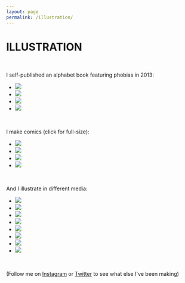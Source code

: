 ```yaml
---
layout: page
permalink: /illustration/
---
```


<h1 class="page-heading">ILLUSTRATION</h1>

<br>
<p>I self-published an alphabet book featuring phobias in 2013:</p>

<ul class="pic">
	<li class="exp"><img src="/img/abc-cover.jpg" /></li>
	<li class="exp"><img src="/img/k.png" /></li>
	<li class="exp"><img src="/img/abc-n.jpg" /></li>
	<li class="exp"><img src="/img/p.png" /></li>
</ul>

<br>
<p>I make comics (click for full-size):</p>

<ul class="pic">
	<li class="exp"><a href="/img/sp1.png" target="_blank"><img src="/img/sp1.png" /></a></li>
	<li class="exp"><a href="/img/pokemom.png" target="_blank"><img src="/img/pokemom.png" /></a></li>
	<li class="exp"><a href="/img/iris.png" target="_blank"><img src="/img/iris.png" /></a></li>
	<li class="exp"><a href="/img/jjj.png" target="_blank"><img src="/img/jjj.png" /></a></li>
</ul>

<br>
<p>And I illustrate in different media:</p>

<ul class="pic">
	<li class="exp"><img src="http://68.media.tumblr.com/4cc785754ffa28ba47c813a8a13e7517/tumblr_nlhsx8YAYz1qemft7o1_500.png" /></li>
	<li class="exp"><img src="/img/sloths.png" /></li>
	<li class="exp"><img src="/img/charles.png" /></li>
	<li class="exp"><img src="https://scontent-ord5-2.xx.fbcdn.net/v/t39.30808-6/279772586_10224255583288760_5953758915037258528_n.jpg?_nc_cat=102&ccb=1-7&_nc_sid=174925&_nc_ohc=T2cRus4BihQAX8pBHj8&_nc_ht=scontent-ord5-2.xx&oh=00_AfB6JnooD1N4utiA-x9XviMVzdMariNoe_FgDVQcIKAMWA&oe=648D6F85" /></li>
	<li class="exp"><img src="/img/AveChile.png" /></li>
	<li class="exp"><img src="/img/cactus.png" /></li>
	<li class="exp"><img src="/img/reflect.png" /></li>
	<li class="exp"><img src="/img/rose.png" /></li>
</ul>

<br>

<p>(Follow me on <a href="https://instagram.com/cattheless">Instagram</a> or <a href="https://twitter.com/cattheless">Twitter</a> to see what else I've been making)</p>
<br>
